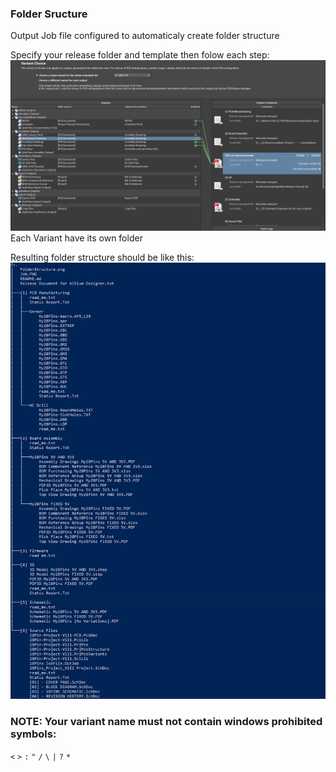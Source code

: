 ### Folder Sructure

Output Job file configured to automaticaly create folder structure

Specify your release folder and template then folow each step:
<img src="/Release Files/Job.PNG" >
Each Variant have its own folder

Resulting folder structure should be like this:
<img src="/Release Files/FolderStructure.png" >

### NOTE: Your variant name must not contain windows prohibited symbols:
`<` `>` `:` `"` `/` `\` `|` `?` `*`

